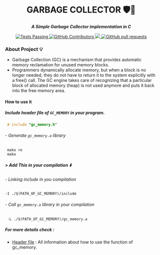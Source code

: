 <h1 align="center">
  GARBAGE COLLECTOR 🛡🔰
</h1>

<p align="center">
	<b><i>  A Simple Garbage Collector implementation in C </i></b><br>
  <p align="center">
    <a href="https://github.com/anuraghazra/github-readme-stats/actions">
      <img alt="Tests Passing" src="https://github.com/anuraghazra/github-readme-stats/workflows/Test/badge.svg" />
    </a>
    <a href="https://github.com/anuraghazra/github-readme-stats/graphs/contributors">
      <img alt="GitHub Contributors" src="https://img.shields.io/github/contributors/anuraghazra/github-readme-stats" />
    </a>
    <a href="https://codecov.io/gh/anuraghazra/github-readme-stats">
      <img src="https://codecov.io/gh/anuraghazra/github-readme-stats/branch/master/graph/badge.svg" />
    <a href="https://github.com/anuraghazra/github-readme-stats/pulls">
      <img alt="GitHub pull requests" src="https://img.shields.io/github/issues-pr/joseph-el/Simple_Garbage_Collector_in_C?color=0088ff" />
    </a>
  </p>
 
 ### About Project 💡
- Garbage Collection (GC) is a mechanism that provides automatic memory reclamation for unused memory blocks.
- Programmers dynamically allocate memory, but when a block is no longer needed, they do not have to return it to the system explicitly with a free() call.   The GC engine takes care of recognizing that a particular block of allocated memory (heap) is not used anymore and puts it back into the free memory area.
#### How to use it
#####  Include header file of ``GC_MEMORY`` in your program.
```C
 # include "gc_memory.h"
```
###### - Generate ``gc_memory.a`` library
```SHELL
 make re
 make
```
##### > Add This in your compilation ⬇️
###### - Linking include  in you compilation
 ```Shell
 -I ./$(PATH_OF_GC_MEMORY)/include
 ```
###### - Call ``gc_memory.a`` library in your compilation
```Shell
 -L ./$(PATH_OF_GC_MEMORY)/gc_memory.a
 ```
##### For more details check :
- [Header file](/include/gc_memory.h#L27) : All information about how to use the function of gc_memory.
 
